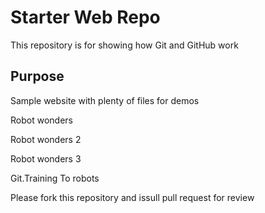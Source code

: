 # Starter Web Repo

This repository is for showing how Git and GitHub work

## Purpose

Sample website with plenty of files for demos

Robot wonders

Robot wonders 2

Robot wonders 3

Git.Training To robots 

Please fork this repository and issull pull request for review
